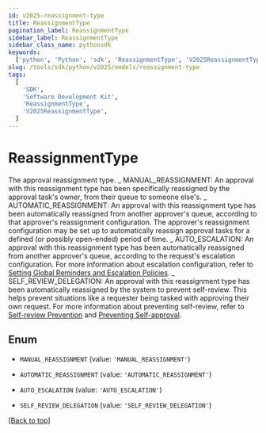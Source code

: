 ```yaml
---
id: v2025-reassignment-type
title: ReassignmentType
pagination_label: ReassignmentType
sidebar_label: ReassignmentType
sidebar_class_name: pythonsdk
keywords:
  ['python', 'Python', 'sdk', 'ReassignmentType', 'V2025ReassignmentType']
slug: /tools/sdk/python/v2025/models/reassignment-type
tags:
  [
    'SDK',
    'Software Development Kit',
    'ReassignmentType',
    'V2025ReassignmentType',
  ]
---
```


# ReassignmentType

The approval reassignment type. _ MANUAL_REASSIGNMENT: An approval with this reassignment type has been specifically reassigned by the approval task's owner, from their queue to someone else's. _ AUTOMATIC_REASSIGNMENT: An approval with this reassignment type has been automatically reassigned from another approver's queue, according to that approver's reassignment configuration. The approver's reassignment configuration may be set up to automatically reassign approval tasks for a defined (or possibly open-ended) period of time. _ AUTO_ESCALATION: An approval with this reassignment type has been automatically reassigned from another approver's queue, according to the request's escalation configuration. For more information about escalation configuration, refer to [Setting Global Reminders and Escalation Policies](https://documentation.sailpoint.com/saas/help/requests/config_emails.html). _ SELF_REVIEW_DELEGATION: An approval with this reassignment type has been automatically reassigned by the system to prevent self-review. This helps prevent situations like a requester being tasked with approving their own request. For more information about preventing self-review, refer to [Self-review Prevention](https://documentation.sailpoint.com/saas/help/users/work_reassignment.html#self-review-prevention) and [Preventing Self-approval](https://documentation.sailpoint.com/saas/help/requests/config_ap_roles.html#preventing-self-approval).

## Enum

- `MANUAL_REASSIGNMENT` (value: `'MANUAL_REASSIGNMENT'`)

- `AUTOMATIC_REASSIGNMENT` (value: `'AUTOMATIC_REASSIGNMENT'`)

- `AUTO_ESCALATION` (value: `'AUTO_ESCALATION'`)

- `SELF_REVIEW_DELEGATION` (value: `'SELF_REVIEW_DELEGATION'`)

[[Back to top]](#)
